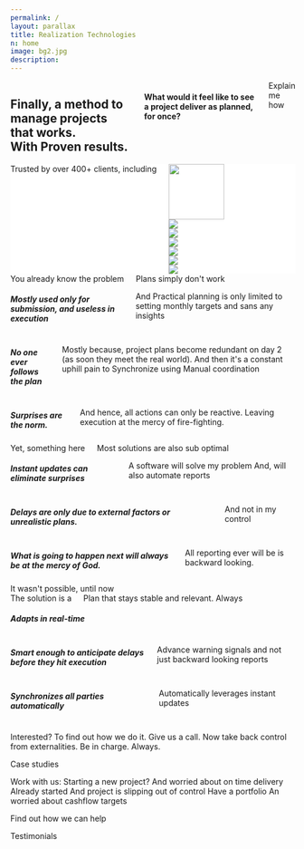 ```yaml
---
permalink: /
layout: parallax
title: Realization Technologies
n: home 
image: bg2.jpg
description: 
---
```


<div class="row">
	<div class="small-12 columns text-center b-ws-bottom">
		<h2 class="wc bold serif">Finally, a method to manage projects that works.<br>With Proven results.</h2>
		<h4 class="wcolor">What would it feel like to see a project deliver as planned, for once?</h4>
		<div class="b-ws-top">
			<a class="button success">Explain me how</a>
		</div>
	</div>
</div>
<div style="background:#fff">
	<div class="row">	
		<div class="small-12 columns b-ws-top m-ws-bottom text-center">
			<div class="scolor2 s-ws-bottom">Trusted by over 400+ clients, including</div>
      <div class="row">
      	<div class="small-2 columns text-center">
      		<img src="{{site.url}}/assets/img/logos/usaf.png" class="gs hv" style="height:98px;">
      	</div>
      	<div class="small-2 columns">
      		<img src="{{site.url}}/assets/img/logos/tatasteel.png" class="gs hv m-ws-top">
      	</div>
      	<div class="small-1 columns">
      		<img src="{{site.url}}/assets/img/logos/lt.png" class="gs hv s-ws-top">
      	</div>
      	<div class="small-2 columns">
      		<img src="{{site.url}}/assets/img/logos/boeing.png" class="gs hv">
      	</div>
      	<div class="small-2 columns">
      		<img src="{{site.url}}/assets/img/logos/ntpc.png" class="gs hv">
      	</div>
      	<div class="small-2 columns">
      		<img src="{{site.url}}/assets/img/logos/aarti.png" class="gs hv xs-ws-top">
      	</div>
      	<div class="small-1 columns">
      		<img src="{{site.url}}/assets/img/logos/nasa.png" class="gs hv s-ws-top">
      	</div>
      </div>
    </div>
	</div>
</div>
<div class="lgbg b-ws-top-p">
	<div class="row">
		<div class="small-12 columns text-center">
			<div class="scolor f-1-2-5x s-ws-top">You already know the problem</div>
			<div class="serif bold bkc f-2x m-ws-bottom">Plans simply don't work</div>
	</div>
	<div class="row">
		<div class="small-4 columns">
			<h5 class="bold bkc">Mostly used only for submission, and useless in execution</h5>
			<p>And Practical planning is only limited to setting monthly targets and sans any insights</p>
		</div>
		<div class="small-4 columns">
			<h5 class="bold bkc">No one ever follows the plan</h5>
			<p>Mostly because, project plans become redundant on day 2 (as soon they meet the real world). And then it's a constant uphill pain to
			Synchronize using Manual coordination</p>
		</div>
		<div class="small-4 columns">
			<h5 class="bold bkc">Surprises are the norm. </h5>
			<p>And hence, all actions can only be reactive. Leaving execution at the mercy of fire-fighting.</p>
		</div>
	</div>
</div>
<div class="lgbg b-ws-top-p">
	<div class="row">
		<div class="small-12 columns text-center">
			<div class="scolor f-1-2-5x s-ws-top">Yet, something here</div>
			<div class="serif bold bkc f-2x m-ws-bottom">Most solutions are also sub optimal</div>
	</div>
	<div class="row">
		<div class="small-4 columns">
			<h5 class="bold bkc">Instant updates can eliminate surprises</h5>
			<p>A software will solve my problem And, will also automate reports
			</p>
		</div>
		<div class="small-4 columns">
			<h5 class="bold bkc">Delays are only due to external factors or unrealistic plans. </h5>
			<p>And not in my control</p>
		</div>
		<div class="small-4 columns">
			<h5 class="bold bkc">What is going to happen next will always be at the mercy of God.</h5>
			<p>All reporting ever will be is backward looking. </p>
		</div>
	</div>
</div>
It wasn't possible, until now
<div class="wbg b-ws-top-p">
	<div class="row">
		<div class="small-12 columns text-center">
			<div class="scolor f-1-2-5x s-ws-top">The solution is a</div>
			<div class="serif bold bkc f-2x m-ws-bottom">Plan that stays stable and relevant. Always</div>
	</div>
	<div class="row">
		<div class="small-4 columns">
			<h5 class="bold bkc">Adapts in real-time </h5>
			<p>
			</p>
		</div>
		<div class="small-4 columns">
			<h5 class="bold bkc">Smart enough to anticipate delays before they hit execution</h5>
			<p>Advance warning signals and not just backward looking reports</p>
		</div>
		<div class="small-4 columns">
			<h5 class="bold bkc">Synchronizes all parties automatically</h5>
			<p>Automatically leverages instant updates</p>
		</div>
	</div>
</div>

Interested? 
To find out how we do it.
Give us a call.
Now take back control from externalities.
Be in charge. Always. 


Case studies

Work with us:
Starting a new project?
And worried about on time delivery
Already started
And project is slipping out of control
Have a portfolio
An worried about cashflow targets

Find out how we can help

Testimonials


